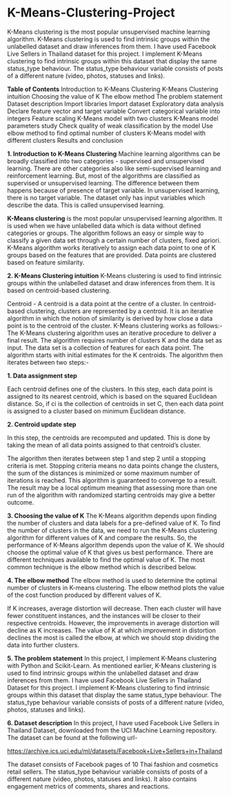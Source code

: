 # K-Means-Clustering-Project
K-Means clustering is the most popular unsupervised machine learning algorithm.
K-Means clustering is used to find intrinsic groups within the unlabelled dataset and draw inferences from them. I have used Facebook Live Sellers in Thailand dataset for this project. I implement K-Means clustering to find intrinsic groups within this dataset that display the same status_type behaviour. The status_type behaviour variable consists of posts of a different nature (video, photos, statuses and links).

**Table of Contents**
Introduction to K-Means Clustering
K-Means Clustering intuition
Choosing the value of K
The elbow method
The problem statement
Dataset description
Import libraries
Import dataset
Exploratory data analysis
Declare feature vector and target variable
Convert categorical variable into integers
Feature scaling
K-Means model with two clusters
K-Means model parameters study
Check quality of weak classification by the model
Use elbow method to find optimal number of clusters
K-Means model with different clusters
Results and conclusion

**1. Introduction to K-Means Clustering**
Machine learning algorithms can be broadly classified into two categories - supervised and unsupervised learning. There are other categories also like semi-supervised learning and reinforcement learning. But, most of the algorithms are classified as supervised or unsupervised learning. The difference between them happens because of presence of target variable. In unsupervised learning, there is no target variable. The dataset only has input variables which describe the data. This is called unsupervised learning.

**K-Means clustering** is the most popular unsupervised learning algorithm. It is used when we have unlabelled data which is data without defined categories or groups. The algorithm follows an easy or simple way to classify a given data set through a certain number of clusters, fixed apriori. K-Means algorithm works iteratively to assign each data point to one of K groups based on the features that are provided. Data points are clustered based on feature similarity.

**2. K-Means Clustering intuition**
K-Means clustering is used to find intrinsic groups within the unlabelled dataset and draw inferences from them. It is based on centroid-based clustering.

Centroid - A centroid is a data point at the centre of a cluster. In centroid-based clustering, clusters are represented by a centroid. It is an iterative algorithm in which the notion of similarity is derived by how close a data point is to the centroid of the cluster. K-Means clustering works as follows:- The K-Means clustering algorithm uses an iterative procedure to deliver a final result. The algorithm requires number of clusters K and the data set as input. The data set is a collection of features for each data point. The algorithm starts with initial estimates for the K centroids. The algorithm then iterates between two steps:-

**1. Data assignment step**

Each centroid defines one of the clusters. In this step, each data point is assigned to its nearest centroid, which is based on the squared Euclidean distance. So, if ci is the collection of centroids in set C, then each data point is assigned to a cluster based on minimum Euclidean distance.

**2. Centroid update step**

In this step, the centroids are recomputed and updated. This is done by taking the mean of all data points assigned to that centroid’s cluster.

The algorithm then iterates between step 1 and step 2 until a stopping criteria is met. Stopping criteria means no data points change the clusters, the sum of the distances is minimized or some maximum number of iterations is reached. This algorithm is guaranteed to converge to a result. The result may be a local optimum meaning that assessing more than one run of the algorithm with randomized starting centroids may give a better outcome.

**3. Choosing the value of K**
The K-Means algorithm depends upon finding the number of clusters and data labels for a pre-defined value of K. To find the number of clusters in the data, we need to run the K-Means clustering algorithm for different values of K and compare the results. So, the performance of K-Means algorithm depends upon the value of K. We should choose the optimal value of K that gives us best performance. There are different techniques available to find the optimal value of K. The most common technique is the elbow method which is described below.

**4. The elbow method**
The elbow method is used to determine the optimal number of clusters in K-means clustering. The elbow method plots the value of the cost function produced by different values of K.

If K increases, average distortion will decrease. Then each cluster will have fewer constituent instances, and the instances will be closer to their respective centroids. However, the improvements in average distortion will decline as K increases. The value of K at which improvement in distortion declines the most is called the elbow, at which we should stop dividing the data into further clusters.

**5. The problem statement**
In this project, I implement K-Means clustering with Python and Scikit-Learn. As mentioned earlier, K-Means clustering is used to find intrinsic groups within the unlabelled dataset and draw inferences from them. I have used Facebook Live Sellers in Thailand Dataset for this project. I implement K-Means clustering to find intrinsic groups within this dataset that display the same status_type behaviour. The status_type behaviour variable consists of posts of a different nature (video, photos, statuses and links).

**6. Dataset description**
In this project, I have used Facebook Live Sellers in Thailand Dataset, downloaded from the UCI Machine Learning repository. The dataset can be found at the following url-

https://archive.ics.uci.edu/ml/datasets/Facebook+Live+Sellers+in+Thailand

The dataset consists of Facebook pages of 10 Thai fashion and cosmetics retail sellers. The status_type behaviour variable consists of posts of a different nature (video, photos, statuses and links). It also contains engagement metrics of comments, shares and reactions.
